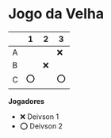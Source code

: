 # Jogo da Velha

|   | 1 | 2 | 3 |
|---|---|---|---|
| A |   |   |❌|
| B |   |❌|   |
| C |⭕|   |⭕|

**Jogadores**

- ❌ Deivson 1
- ⭕ Deivson 2